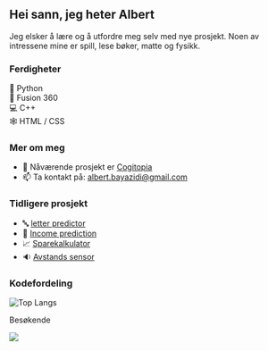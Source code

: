 ## Hei sann, jeg heter Albert
Jeg elsker å lære og å utfordre meg selv med nye prosjekt.
Noen av intressene mine er spill, lese bøker, matte og fysikk.

### Ferdigheter

🐍 Python  
🗿  Fusion 360  
💻 C++  
🕸️ HTML / CSS  


### Mer om meg

- 🔭 Nåværende prosjekt er [Cogitopia](https://github.com/CogitoNTNU/cogitopia)
- 📫 Ta kontakt på: albert.bayazidi@gmail.com  
  
  
### Tidligere prosjekt 
- :abc: [letter predictor](https://github.com/albertbayazidi/Emnist_letter_predictor/blob/main/imgrec.ipynb)
- :crystal_ball:  [Income prediction](https://github.com/albertbayazidi/us_income_prediction)
- :chart_with_upwards_trend: [Sparekalkulator](https://github.com/albertbayazidi/Sparekalkulator/blob/main/spare_kalkulator.ipynb) 
- :sound: [Avstands sensor](https://github.com/albertbayazidi/Ultrasound_distance_measuring) 
  
### Kodefordeling  

![Top Langs](https://github-readme-stats.vercel.app/api/top-langs/?username=albertbayazidi&layout=compact&theme=dark)

Besøkende
<p> 
  <img src="https://profile-counter.glitch.me/albertbayazidi/count.svg"/>
</p>

